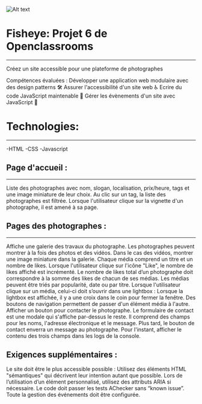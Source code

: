 ![Alt text](<https://img.shields.io/badge/logo-javascript-blue?logo=javascript>)
# Fisheye: Projet 6 de Openclassrooms
------------------------------------------------------------------

Créez un site accessible pour une plateforme de photographes

Compétences évaluées :
Développer une application web modulaire avec des design patterns 🛠️
Assurer l'accessibilité d'un site web ♿
Ecrire du code JavaScript maintenable 🧹
Gérer les évènements d'un site avec JavaScript 🚀

# Technologies:
---------------

-HTML
-CSS
-Javascript

## Page d'accueil :
-----------

Liste des photographes avec nom, slogan, localisation, prix/heure, tags et une image miniature de leur choix.
Au clic sur un tag, la liste des photographes est filtrée.
Lorsque l'utilisateur clique sur la vignette d'un photographe, il est amené à sa page.
## Pages des photographes :
----------------
Affiche une galerie des travaux du photographe.
Les photographes peuvent montrer à la fois des photos et des vidéos.
Dans le cas des vidéos, montrer une image miniature dans la galerie.
Chaque média comprend un titre et un nombre de likes.
Lorsque l'utilisateur clique sur l'icône "Like", le nombre de likes affiché est incrémenté.
Le nombre de likes total d’un photographe doit correspondre à la somme des likes de chacun de ses médias.
Les médias peuvent être triés par popularité, date ou par titre.
Lorsque l'utilisateur clique sur un média, celui-ci doit s’ouvrir dans une lightbox :
Lorsque la lightbox est affichée, il y a une croix dans le coin pour fermer la fenêtre.
Des boutons de navigation permettent de passer d'un élément média à l'autre.
Afficher un bouton pour contacter le photographe.
Le formulaire de contact est une modale qui s'affiche par-dessus le reste.
Il comprend des champs pour les noms, l'adresse électronique et le message.
Plus tard, le bouton de contact enverra un message au photographe. Pour l'instant, afficher le contenu des trois champs dans les logs de la console.

## Exigences supplémentaires :
Le site doit être le plus accessible possible :
Utilisez des éléments HTML "sémantiques" qui décrivent leur intention autant que possible.
Lors de l’utilisation d’un élément personnalisé, utilisez des attributs ARIA si nécessaire.
Le code doit passer les tests AChecker sans “known issue”.
Toute la gestion des événements doit être configurée.


